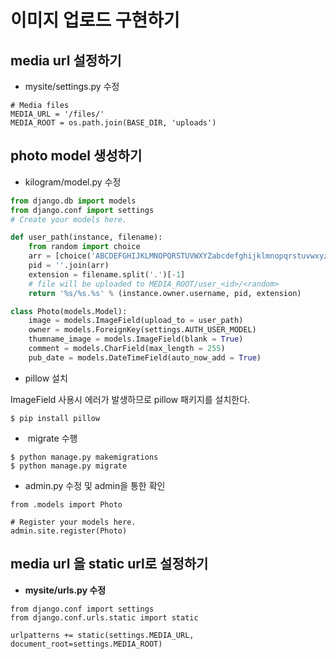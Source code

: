 # 이미지 업로드 구현하기

## media url 설정하기

- mysite/settings.py 수정

```
# Media files
MEDIA_URL = '/files/'
MEDIA_ROOT = os.path.join(BASE_DIR, 'uploads')
```

## photo model 생성하기

- kilogram/model.py 수정

```python
from django.db import models
from django.conf import settings
# Create your models here.

def user_path(instance, filename):
    from random import choice
    arr = [choice('ABCDEFGHIJKLMNOPQRSTUVWXYZabcdefghijklmnopqrstuvwxyz') for _ in range(8)]
    pid = ''.join(arr)
    extension = filename.split('.')[-1]
    # file will be uploaded to MEDIA_ROOT/user_<id>/<random>
    return '%s/%s.%s' % (instance.owner.username, pid, extension)

class Photo(models.Model):
    image = models.ImageField(upload_to = user_path)
    owner = models.ForeignKey(settings.AUTH_USER_MODEL)
    thumname_image = models.ImageField(blank = True)
    comment = models.CharField(max_length = 255)
    pub_date = models.DateTimeField(auto_now_add = True)
```

- pillow 설치

ImageField 사용시 에러가 발생하므로 pillow 패키지를 설치한다.

```
$ pip install pillow
```
-  migrate 수행
```
$ python manage.py makemigrations
$ python manage.py migrate
```

- admin.py 수정 및 admin을 통한 확인
```
from .models import Photo

# Register your models here.
admin.site.register(Photo)
```

## media url 을 static url로 설정하기

- **mysite/urls.py 수정**

```
from django.conf import settings
from django.conf.urls.static import static

urlpatterns += static(settings.MEDIA_URL, document_root=settings.MEDIA_ROOT)

```

